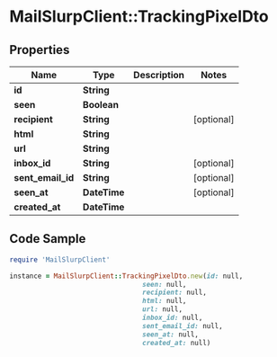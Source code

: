 # MailSlurpClient::TrackingPixelDto

## Properties

Name | Type | Description | Notes
------------ | ------------- | ------------- | -------------
**id** | **String** |  | 
**seen** | **Boolean** |  | 
**recipient** | **String** |  | [optional] 
**html** | **String** |  | 
**url** | **String** |  | 
**inbox_id** | **String** |  | [optional] 
**sent_email_id** | **String** |  | [optional] 
**seen_at** | **DateTime** |  | [optional] 
**created_at** | **DateTime** |  | 

## Code Sample

```ruby
require 'MailSlurpClient'

instance = MailSlurpClient::TrackingPixelDto.new(id: null,
                                 seen: null,
                                 recipient: null,
                                 html: null,
                                 url: null,
                                 inbox_id: null,
                                 sent_email_id: null,
                                 seen_at: null,
                                 created_at: null)
```


